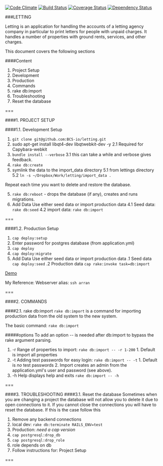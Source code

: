 [![Code Climate](https://codeclimate.com/github/BCS-io/letting.png)](https://codeclimate.com/github/BCS-io/letting)
[![Build Status](https://travis-ci.org/BCS-io/letting.png)](https://travis-ci.org/BCS-io/letting)
[![Coverage Status](https://coveralls.io/repos/BCS-io/letting/badge.png)](https://coveralls.io/r/BCS-io/letting)
[![Dependency Status](https://gemnasium.com/BCS-io/letting.png)](https://gemnasium.com/BCS-io/letting)

###LETTING

Letting is an application for handling the accounts of a letting agency company in particular to print letters for people with unpaid charges. It handles a number of properties with ground rents, services, and other charges.

This document covers the following sections

####Content
1. Project Setup
  1. Development
  2. Production
2. Commands
  1. rake db:import
3. Troubleshooting
  1. Reset the database



===

####1. PROJECT SETUP

####1.1. Development Setup

1. `git clone git@github.com:BCS-io/letting.git`
2. sudo apt-get install libqt4-dev libqtwebkit-dev -y
  2.1 Required for Capybara-webkit
3. `bundle install --verbose`
  3.1 this can take a while and verbose gives feedback.
4. `rake db:create`
5. symlink the data to the import_data directory
  5.1 from lettings directory
  5.2 `ln -s ~/Dropbox/Work/letting/import_data .`

Repeat each time you want to delete and restore the database.

5. `rake db:reboot` - drops the database (if any), creates and runs migrations.
6. Add Data
  Use either seed data or import production data
  4.1 Seed data: `rake db:seed`
  4.2 import data: `rake db:import`


===

####1.2. Production Setup

1. `cap deploy:setup`
  1. Enter password for postgres database (from application.yml)
2. `cap deploy`
3. `cap deploy:migrate`
4. Add Data
  Use either seed data or import production data
  .1 Seed data `cap deploy:seed`
  .2 Production data `cap rake:invoke task=db:import`

[Demo](http://letting.bcs.io)

My Reference: Webserver alias: `ssh arran`


===

####2. COMMANDS

####2.1. rake db:import
  `rake db:import` is a command for importing production data from the old system to the new system.

  The basic command: `rake db:import`

#####options
  To add an option -- is needed after db:import to bypass the rake argument parsing.
  1. -r Range of properties to import: `rake db:import -- -r 1-200`
    1. Default is import all properties
  2. -t Adding test passwords for easy login: `rake db:import -- -t`
    1. Default is *no* test passwords
    2. Import creates an admin from the application.yml's user and password (see above).
  3. -h Help displays help and exits `rake db:import -- -h`


===

####3. TROUBLESHOOTING
####3.1. Reset the database
Sometimes when you are changing a project the database will not allow you to delete it due to open connections to it. If you cannot close the connections you will have to reset the database. If this is the case follow this

1. Remove any backend connections
  1. local dev: `rake db:terminate RAILS_ENV=test`
  2. Production: *need a cap version*
2. `cap postgresql:drop_db`
3. `cap postgresql:drop_role`
  1. role depends on db
4. Follow instructions for: Project Setup

===
